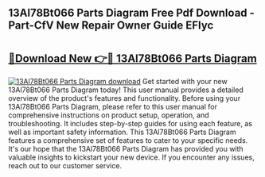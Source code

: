 ## 13Al78Bt066 Parts Diagram Free Pdf Download - Part-CfV New Repair Owner Guide EFIyc

# <h2><a href="http://dfmv9fg.blite.top/?on=13Al78Bt066+Parts+Diagram">🔗Download New 👉🔴 13Al78Bt066 Parts Diagram</a></h2>

[![13Al78Bt066 Parts Diagram download](https://i.imgur.com/lujVjoI.png)](http://dfmv9fg.blite.top/?on=13Al78Bt066+Parts+Diagram)
Get started with your new 13Al78Bt066 Parts Diagram today! This user manual provides a detailed overview of the product's features and functionality. Before using your 13Al78Bt066 Parts Diagram, please refer to this user manual for comprehensive instructions on product setup, operation, and troubleshooting. It includes step-by-step guides for using each feature, as well as important safety information. This 13Al78Bt066 Parts Diagram features a comprehensive set of features to cater to your specific needs. It's our hope that the 13Al78Bt066 Parts Diagram has provided you with valuable insights to kickstart your new device. If you encounter any issues, reach out to our customer service.
